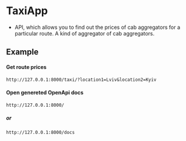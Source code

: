 
# TaxiApp
- API, which allows you to find out the prices of cab aggregators for a particular route. A kind of aggregator of cab aggregators.
## Example
#### Get route prices
    http://127.0.0.1:8000/taxi/?location1=Lviv&location2=Kyiv
#### Open genereted OpenApi docs
    http://127.0.0.1:8000/
##### or
    http://127.0.0.1:8000/docs
